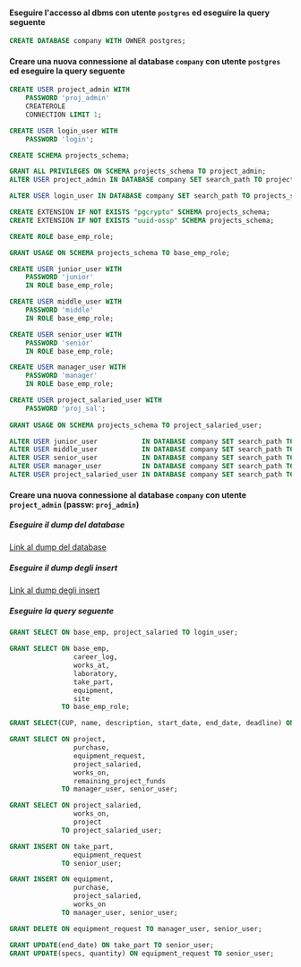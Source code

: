 #### Eseguire l'accesso al dbms con utente `postgres` ed eseguire la query seguente
```sql
CREATE DATABASE company WITH OWNER postgres;
```

#### Creare una nuova connessione al database `company` con utente `postgres` ed eseguire la query seguente
```sql
CREATE USER project_admin WITH 
    PASSWORD 'proj_admin'
    CREATEROLE
    CONNECTION LIMIT 1;

CREATE USER login_user WITH
	PASSWORD 'login';

CREATE SCHEMA projects_schema;

GRANT ALL PRIVILEGES ON SCHEMA projects_schema TO project_admin;
ALTER USER project_admin IN DATABASE company SET search_path TO projects_schema;

ALTER USER login_user IN DATABASE company SET search_path TO projects_schema;

CREATE EXTENSION IF NOT EXISTS "pgcrypto" SCHEMA projects_schema;
CREATE EXTENSION IF NOT EXISTS "uuid-ossp" SCHEMA projects_schema;

CREATE ROLE base_emp_role;

GRANT USAGE ON SCHEMA projects_schema TO base_emp_role;

CREATE USER junior_user WITH 
	PASSWORD 'junior'
	IN ROLE base_emp_role;

CREATE USER middle_user WITH
	PASSWORD 'middle'
	IN ROLE base_emp_role;

CREATE USER senior_user WITH
	PASSWORD 'senior'
	IN ROLE base_emp_role;

CREATE USER manager_user WITH
	PASSWORD 'manager'
	IN ROLE base_emp_role;

CREATE USER project_salaried_user WITH
	PASSWORD 'proj_sal';
	
GRANT USAGE ON SCHEMA projects_schema TO project_salaried_user;

ALTER USER junior_user  		 IN DATABASE company SET search_path TO projects_schema;
ALTER USER middle_user  		 IN DATABASE company SET search_path TO projects_schema;
ALTER USER senior_user  		 IN DATABASE company SET search_path TO projects_schema;
ALTER USER manager_user 		 IN DATABASE company SET search_path TO projects_schema;
ALTER USER project_salaried_user IN DATABASE company SET search_path TO projects_schema;
```

#### Creare una nuova connessione al database `company` con utente `project_admin` (passw: `proj_admin`)
##### Eseguire il dump del database
[Link al dump del database](https://github.com/roberto-ingenito/progetto_OO_BD/blob/main/basi_di_dati/dump_database.sql)
##### Eseguire il dump degli insert
[Link al dump degli insert](https://github.com/roberto-ingenito/progetto_OO_BD/blob/main/basi_di_dati/dump_insert.sql)
##### Eseguire la query seguente
```sql
GRANT SELECT ON base_emp, project_salaried TO login_user;

GRANT SELECT ON base_emp, 
                career_log, 
                works_at, 
                laboratory, 
                take_part, 
                equipment, 
                site 
             TO base_emp_role;

GRANT SELECT(CUP, name, description, start_date, end_date, deadline) ON project TO base_emp_role;

GRANT SELECT ON project, 
                purchase, 
                equipment_request, 
                project_salaried, 
                works_on,
                remaining_project_funds
             TO manager_user, senior_user;

GRANT SELECT ON project_salaried,
                works_on,
                project
             TO project_salaried_user;

GRANT INSERT ON take_part,
                equipment_request
             TO senior_user; 

GRANT INSERT ON equipment, 
                purchase, 
                project_salaried, 
                works_on 
             TO manager_user, senior_user;

GRANT DELETE ON equipment_request TO manager_user, senior_user;

GRANT UPDATE(end_date) ON take_part TO senior_user;
GRANT UPDATE(specs, quantity) ON equipment_request TO senior_user;
```
